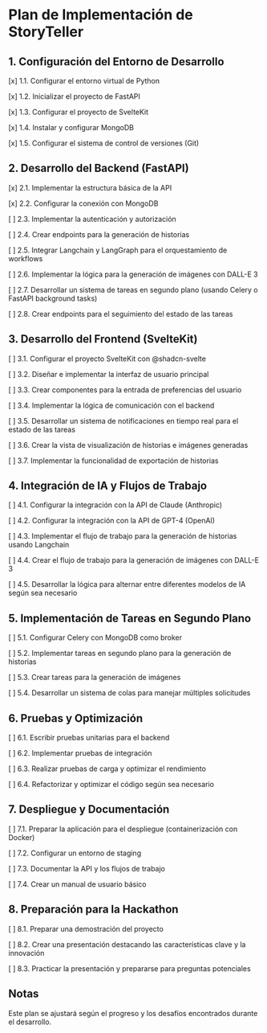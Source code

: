 # Plan de Implementación de StoryTeller

## 1. Configuración del Entorno de Desarrollo

[x] 1.1. Configurar el entorno virtual de Python

[x] 1.2. Inicializar el proyecto de FastAPI

[x] 1.3. Configurar el proyecto de SvelteKit

[x] 1.4. Instalar y configurar MongoDB

[x] 1.5. Configurar el sistema de control de versiones (Git)

## 2. Desarrollo del Backend (FastAPI)

[x] 2.1. Implementar la estructura básica de la API

[x] 2.2. Configurar la conexión con MongoDB

[ ] 2.3. Implementar la autenticación y autorización

[ ] 2.4. Crear endpoints para la generación de historias

[ ] 2.5. Integrar Langchain y LangGraph para el orquestamiento de workflows

[ ] 2.6. Implementar la lógica para la generación de imágenes con DALL-E 3

[ ] 2.7. Desarrollar un sistema de tareas en segundo plano (usando Celery o FastAPI background tasks)

[ ] 2.8. Crear endpoints para el seguimiento del estado de las tareas

## 3. Desarrollo del Frontend (SvelteKit)

[ ] 3.1. Configurar el proyecto SvelteKit con @shadcn-svelte

[ ] 3.2. Diseñar e implementar la interfaz de usuario principal

[ ] 3.3. Crear componentes para la entrada de preferencias del usuario

[ ] 3.4. Implementar la lógica de comunicación con el backend

[ ] 3.5. Desarrollar un sistema de notificaciones en tiempo real para el estado de las tareas

[ ] 3.6. Crear la vista de visualización de historias e imágenes generadas

[ ] 3.7. Implementar la funcionalidad de exportación de historias

## 4. Integración de IA y Flujos de Trabajo

[ ] 4.1. Configurar la integración con la API de Claude (Anthropic)

[ ] 4.2. Configurar la integración con la API de GPT-4 (OpenAI)

[ ] 4.3. Implementar el flujo de trabajo para la generación de historias usando Langchain

[ ] 4.4. Crear el flujo de trabajo para la generación de imágenes con DALL-E 3

[ ] 4.5. Desarrollar la lógica para alternar entre diferentes modelos de IA según sea necesario

## 5. Implementación de Tareas en Segundo Plano

[ ] 5.1. Configurar Celery con MongoDB como broker

[ ] 5.2. Implementar tareas en segundo plano para la generación de historias

[ ] 5.3. Crear tareas para la generación de imágenes

[ ] 5.4. Desarrollar un sistema de colas para manejar múltiples solicitudes

## 6. Pruebas y Optimización

[ ] 6.1. Escribir pruebas unitarias para el backend

[ ] 6.2. Implementar pruebas de integración

[ ] 6.3. Realizar pruebas de carga y optimizar el rendimiento

[ ] 6.4. Refactorizar y optimizar el código según sea necesario

## 7. Despliegue y Documentación

[ ] 7.1. Preparar la aplicación para el despliegue (containerización con Docker)

[ ] 7.2. Configurar un entorno de staging

[ ] 7.3. Documentar la API y los flujos de trabajo

[ ] 7.4. Crear un manual de usuario básico

## 8. Preparación para la Hackathon

[ ] 8.1. Preparar una demostración del proyecto

[ ] 8.2. Crear una presentación destacando las características clave y la innovación

[ ] 8.3. Practicar la presentación y prepararse para preguntas potenciales

## Notas

Este plan se ajustará según el progreso y los desafíos encontrados durante el desarrollo.
